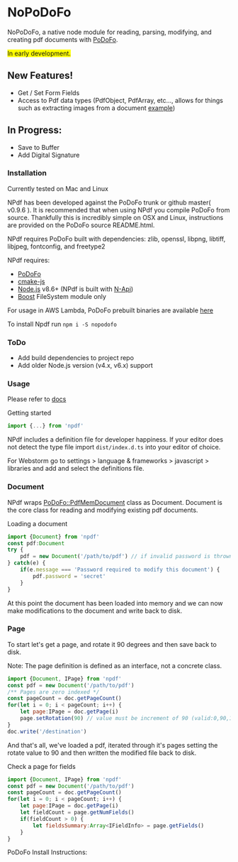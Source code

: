 # NoPoDoFo


NoPoDoFo, a native node module for reading, parsing, modifying, and creating pdf documents with [PoDoFo](http://podofo.sourceforge.net/index.html).

<span style="background-color:#FFFF00">In early development.</span>

## New Features!
 - Get / Set Form Fields
 - Access to Pdf data types (PdfObject, PdfArray, etc..., allows for things such as extracting images from a document [example](https://github.com/corymickelson/npdf/blob/master/lib/page.spec.ts#L145-L190))

## In Progress:
 - Save to Buffer
 - Add Digital Signature

### Installation

Currently tested on Mac and Linux

NPdf has been developed against the PoDoFo trunk or github master( v0.9.6 ). It is recommended that when using NPdf you compile PoDoFo from source. Thankfully this is incredibly simple on OSX and Linux, instructions are provided on the PoDoFo source README.html.  

NPdf requires PoDoFo built with dependencies: zlib, openssl, libpng, libtiff, libjpeg, fontconfig, and freetype2

NPdf requires:
 - [PoDoFo](http://podofo.sourceforge.net/index.html)
 - [cmake-js](https://www.npmjs.com/package/cmake-js)
 - [Node.js](https://nodejs.org/) v8.6+ (NPdf is built with [N-Api](https://nodejs.org/dist/latest-v8.x/docs/api/n-api.html))
 - [Boost](http://www.boost.org/) FileSystem module only

For usage in AWS Lambda, PoDoFo prebuilt binaries are available [here](https://github.com/corymickelson/CommonPdf_PoDoFo)

To install Npdf run 
`npm i -S nopodofo`

### ToDo

 - Add build dependencies to project repo
 - Add older Node.js version (v4.x, v6.x) support

### Usage

Please refer to [docs](https://corymickelson.github.io/npdf/index.html)


Getting started
``` javascript
import {...} from 'npdf'
```
NPdf includes a definition file for developer happiness. If your editor does not detect the type file import `dist/index.d.ts` into your editor of choice.

For Webstorm go to settings > language & frameworks > javascript > libraries and add and select the definitions file.

### Document

NPdf wraps [PoDoFo::PdfMemDocument](http://podofo.sourceforge.net/doc/html/classPoDoFo_1_1PdfMemDocument.html#ae72a4141ed85e8abda6a368b220854fa) class as Document. 
Document is the core class for reading and modifying existing pdf documents. 

Loading a document
``` javascript
import {Document} from 'npdf'
const pdf:Document
try {
    pdf = new Document('/path/to/pdf') // if invalid password is thrown set password
} catch(e) {
    if(e.message === 'Password required to modify this document') {
        pdf.password = 'secret'
    }
}
```

At this point the document has been loaded into memory and we can now make modifications to the document and write back to disk.

### Page

To start let's get a page, and rotate it 90 degrees and then save back to disk. 

Note: The page definition is defined as an interface, not a concrete class.

``` javascript
import {Document, IPage} from 'npdf'
const pdf = new Document('/path/to/pdf')
/** Pages are zero indexed */
const pageCount = doc.getPageCount()
for(let i = 0; i < pageCount; i++) {
    let page:IPage = doc.getPage(i)
    page.setRotation(90) // value must be increment of 90 (valid:0,90,180, 270)
}
doc.write('/destination')
```

And that's all, we've loaded a pdf, iterated through it's pages setting the rotate value to 90 and then written the modified file back to disk.

Check a page for fields
``` javascript
import {Document, IPage} from 'npdf'
const pdf = new Document('/path/to/pdf')
const pageCount = doc.getPageCount()
for(let i = 0; i < pageCount; i++) {
    let page:IPage = doc.getPage(i)
    let fieldCount = page.getNumFields()
    if(fieldCount > 0) {
        let fieldsSummary:Array<IFieldInfo> = page.getFields()
    }
}
```

PoDoFo Install Instructions:
